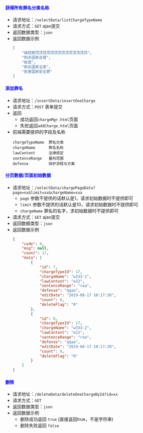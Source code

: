 #### <font color="blue">获得所有罪名分类名称</font>
- 请求地址：`/selectData/listChargeTypeName`
- 请求方式：`GET` ajax提交
- 返回数据类型：`json`
- 返回数据示例
    ```json
    [
        "操控期顶顶顶顶顶顶顶顶顶顶顶顶顶顶",
        "刺杀国家总理",
        "偷渡",
        "剌杀国家主席",
        "危害国家安全罪"
    ]
    ```

#### <font color="blue">添加罪名</font>
- 请求地址：`/insertData/insertOneCharge`
- 请求方式：`POST` 表单提交
- 返回
  + 成功返回`chargeMgr.html`页面
  + 失败返回`addCharge.html`页面
- 前端需要提供的字段及名称
    ```
    chargeTypeName  罪名分类
    chargeName      罪名名称
    lawContent      法律规定
    sentenceRange   量刑范围
    defense         辩护流程与方案
    ```

#### <font color="blue">分页数据/页面初始数据</font>
- 请求地址：`/selectData/chargePageData?page=xx&limit=xx&chargeName=xxx`
  + `page` 参数不提供的话默认是1，请求初始数据时不提供即可
  + `limit` 参数不提供的话默认是10，请求初始数据时不提供即可
  + `chargeName` 罪名的名字，求初始数据时不提供即可
- 请求方式：`GET` ajax提交
- 返回数据类型：`json`
- 返回数据示例
    ```json
    {
        "code": 0,
        "msg": null,
        "count": 17,
        "data": [
            {
                "id": 7,
                "chargeTypeId": 17,
                "chargeName": "w333-1",
                "lawContent": "e22",
                "sentenceRange": "raa",
                "defense": "qqaa",
                "editDate": "2019-08-17 10:17:30",
                "count": 0,
                "deleteFlag": "0"
            },
            {
                "id": 8,
                "chargeTypeId": 17,
                "chargeName": "w333-2",
                "lawContent": "e22",
                "sentenceRange": "raa",
                "defense": "qqaa",
                "editDate": "2019-08-17 10:17:30",
                "count": 0,
                "deleteFlag": "0"
            }
        ]
    }
    ```

#### <font color="blue">删除</font>
- 请求地址：`/deleteData/deleteOneChargeById?id=xx`
- 请求方式：`GET`
- 返回数据类型：`json`
- 返回数据示例
  + 删除成功返回 `true` (直接返回true，不是字符串)
  + 删除失败返回 `false`